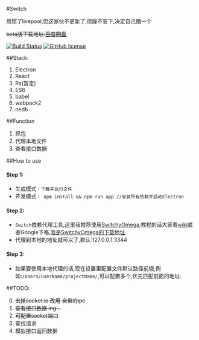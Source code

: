 #Switch

用惯了livepool,但这家伙不更新了,烦躁不安下,决定自己撸一个

<del>beta版下载地址:[百度网盘](https://pan.baidu.com/s/1c2DZPSW)</del>

[![Build Status](https://travis-ci.org/l3ve/Switch.svg?branch=master)](https://travis-ci.org/l3ve/Switch)
[![GitHub license](https://img.shields.io/badge/license-MIT-blue.svg)](https://raw.githubusercontent.com/l3ve/Switch/master/LICENSE.md)


##Stack:
1. Electron
2. React
3. Rx(暂定)
4. ES6
5. babel
6. webpack2
7. nedb

##Function
1. 抓包
2. 代理本地文件
3. 查看接口数据

##How to use

#### Step 1:
* 生成模式 : `下载并执行文件`
* 开发模式 : ` npm install && npm run app //安装所有依赖并启动Electron`

#### Step 2:
* `Switch`依赖代理工具,这里我推荐使用[SwitchyOmega](https://github.com/FelisCatus/SwitchyOmega),教程的话大家看[wiki](https://github.com/FelisCatus/SwitchyOmega/wiki)或者Google下咯,[我是SwitchyOmega的下载地址](https://github.com/FelisCatus/SwitchyOmega/releases).
* 代理到本地的地址就可以了,默认:127.0.0.1:3344

#### Step 3:
* 如果要使用本地代理的话,现在设置里配置文件默认路径前缀,例如:`/Users/userName/projectName/`,可以配置多个,优先匹配前面的地址.

##TODO:

0. <del>去掉socket.io 改用 自带的ipc</del>
1. <del>查看接口数据 ing...</del>
2. <del>可配置socket端口</del>
3. 查找请求
4. 模拟接口返回数据